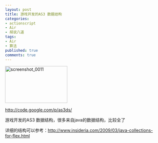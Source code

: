 ```yaml
---
layout: post
title: 游戏开发的AS3 数据结构
categories:
- actionscript
- Air
- 胡说八道
tags:
- Air
- 算法
published: true
comments: true
---
```

<p><img class="alignnone size-full wp-image-382" title="screenshot_0011" src="{{site.url}}/media/2009/03/screenshot_0011.png" alt="screenshot_0011" width="204" height="121" /></p>

<p><a href="http://code.google.com/p/as3ds/" target="_blank">http://code.google.com/p/as3ds/</a></p>

<p>游戏开发的AS3 数据结构，很多来自java的数据结构，比较全了</p>

<p>详细的结构可以参考：<a href="http://www.insideria.com/2009/03/java-collections-for-flex.html" target="_blank">http://www.insideria.com/2009/03/java-collections-for-flex.html</a></p>
